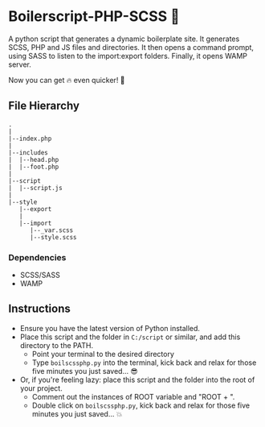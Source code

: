 # Boilerscript-PHP-SCSS :snake:
A python script that generates a dynamic boilerplate site. It generates SCSS, PHP and JS files and directories. It then opens a command prompt, using SASS to listen to the import:export folders. Finally, it opens WAMP server.

Now you can get :fire: even quicker! :metal:

## File Hierarchy

```
.
|
|--index.php
|
|--includes
|  |--head.php
|  |--foot.php
|
|--script
|  |--script.js
|
|--style
   |--export
   |
   |--import
      |--_var.scss
      |--style.scss
```

### Dependencies
- SCSS/SASS
- WAMP

## Instructions
- Ensure you have the latest version of Python installed.
- Place this script and the folder in `C:/script` or similar, and add this directory to the PATH.
  - Point your terminal to the desired directory
  - Type `boilscssphp.py` into the terminal, kick back and relax for those five minutes you just saved... :sunglasses:
- Or, if you're feeling lazy: place this script and the folder into the root of your project.
  - Comment out the instances of ROOT variable and "ROOT + ".
  - Double click on `boilscssphp.py`, kick back and relax for those five minutes you just saved... :boom:
